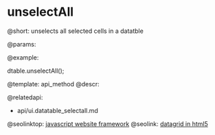unselectAll
=============

@short:
	unselects all selected cells in a datatble

@params:



@example:

dtable.unselectAll();

@template:	api_method
@descr:

@relatedapi:
- api/ui.datatable_selectall.md


@seolinktop: [javascript website framework](https://webix.com)
@seolink: [datagrid in html5](https://webix.com/widget/datatable/)